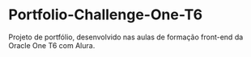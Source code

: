 # Portfolio-Challenge-One-T6
Projeto de portfólio, desenvolvido nas aulas de formação front-end da Oracle One T6 com Alura.

